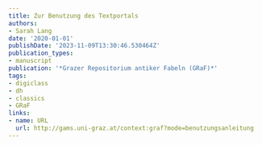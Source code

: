 ```yaml
---
title: Zur Benutzung des Textportals
authors:
- Sarah Lang
date: '2020-01-01'
publishDate: '2023-11-09T13:30:46.530464Z'
publication_types:
- manuscript
publication: '*Grazer Repositorium antiker Fabeln (GRaF)*'
tags:
- digiclass
- dh
- classics
- GRaF
links:
- name: URL
  url: http://gams.uni-graz.at/context:graf?mode=benutzungsanleitung
---
```

